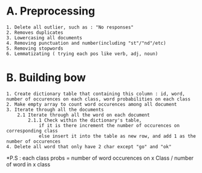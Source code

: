 # A. Preprocessing
    1. Delete all outlier, such as : "No responses"
    2. Removes duplicates
    3. Lowercasing all documents
    4. Removing punctuation and number(including "st"/"nd"/etc)
    5. Removing stopwords
    6. Lemmatizating ( trying each pos like verb, adj, noun)
# B. Building bow
    1. Create dictionary table that containing this column : id, word, number of occurences on each class, word probabilities on each class 
    2. Make empty array to count word occurences among all document
    3. Iterate through all the documents
        2.1 Iterate through all the word on each document
            2.1.1 Check within the dictionary's table, 
                if it is there increment the number of occurences on corresponding class
                else insert it into the table as new row, and add 1 as the number of occurences
    4. Delete all word that only have 2 char except "go" and "ok"


*P.S : each class probs = number of word occurences on x Class / number of word in x class
